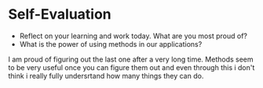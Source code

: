 # Self-Evaluation

- Reflect on your learning and work today. What are you most proud of?
- What is the power of using methods in our applications?

I am proud of figuring out the last one after a very long time. 
Methods seem to be very useful once you can figure them out and even through this i don't think i really fully undersrtand how many things they can do.
